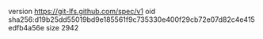 version https://git-lfs.github.com/spec/v1
oid sha256:d19b25dd55019bd9e185561f9c735330e400f29cb72e07d82c4e415edfb4a56e
size 2942
